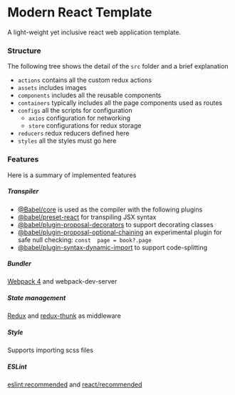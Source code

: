 # Modern React Template
A light-weight yet inclusive react web application template.

### Structure
The following tree shows the detail of the `src` folder and a brief explanation
* `actions`  contains all the custom redux actions
* `assets` includes images
* `components` includes all the reusable components
* `containers` typically includes all the page components used as routes
* `configs` all the scripts for configuration
   * `axios` configuration for networking
   * `store` configurations for redux storage
* `reducers` redux reducers defined here
* `styles` all the styles must go here

### Features
Here is a summary of implemented features
##### Transpiler
* [@Babel/core](https://github.com/babel/babel/tree/master/packages/babel-core) is used as the compiler with the following plugins
* [@babel/preset-react](https://github.com/babel/babel/tree/master/packages/babel-preset-react) for transpiling JSX syntax
* [@babel/plugin-proposal-decorators](https://github.com/babel/babel/tree/master/packages/babel-plugin-proposal-decorators) to support decorating classes
* [@babel/plugin-proposal-optional-chaining](https://github.com/babel/babel/tree/master/packages/babel-plugin-proposal-optional-chaining) an experimental plugin for safe null checking:
```const  page = book?.page```
* [@babel/plugin-syntax-dynamic-import](https://github.com/babel/babel/tree/master/packages/babel-plugin-syntax-dynamic-import) to support code-splitting

##### Bundler
[Webpack 4](https://webpack.js.org/) and webpack-dev-server

##### State management
[Redux](https://redux.js.org/) and [redux-thunk](https://github.com/reduxjs/redux-thunk) as middleware

##### Style
Supports importing scss files

##### ESLint
[eslint:recommended](https://eslint.org/docs/rules/)
and [react/recommended](https://github.com/yannickcr/eslint-plugin-react)